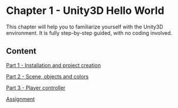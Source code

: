 # Chapter 1 - Unity3D Hello World

This chapter will help you to familiarize yourself with the Unity3D environment. It is fully step-by-step guided, with no coding involved.


## Content
[Part 1 - Installation and project creation](https://github.com/mobaradev/unity-basics-tutorial/blob/main/chapter1/part1.md)

[Part 2 - Scene, objects and colors](https://github.com/mobaradev/unity-basics-tutorial/blob/main/chapter1/part2.md)

[Part 3 - Player controller](https://github.com/mobaradev/unity-basics-tutorial/blob/main/chapter1/part3.md)

[Assignment](https://github.com/mobaradev/unity-basics-tutorial/blob/main/chapter1/part4.md)